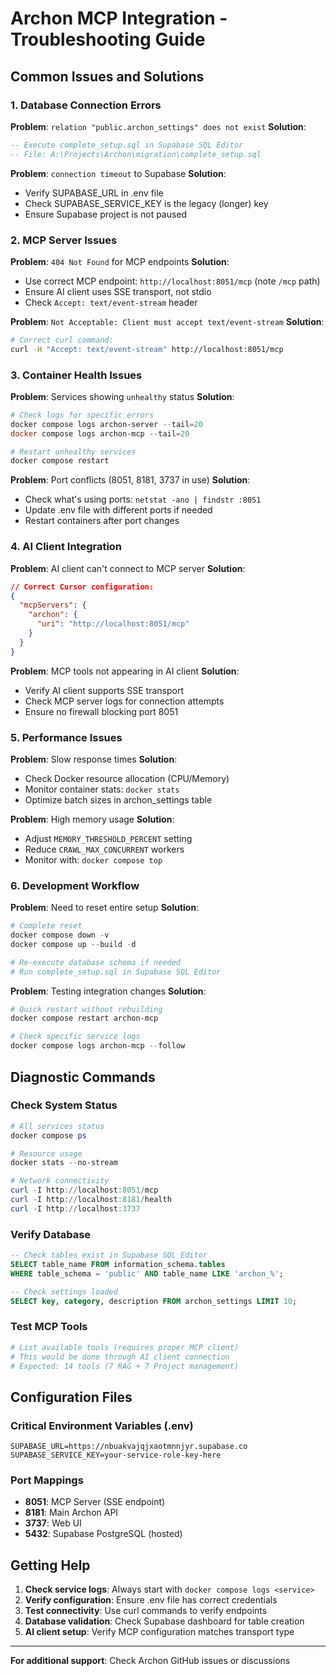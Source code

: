 # Archon MCP Integration - Troubleshooting Guide

## Common Issues and Solutions

### 1. Database Connection Errors

**Problem**: `relation "public.archon_settings" does not exist`
**Solution**: 
```sql
-- Execute complete_setup.sql in Supabase SQL Editor
-- File: A:\Projects\Archon\migration\complete_setup.sql
```

**Problem**: `connection timeout` to Supabase
**Solution**: 
- Verify SUPABASE_URL in .env file
- Check SUPABASE_SERVICE_KEY is the legacy (longer) key
- Ensure Supabase project is not paused

### 2. MCP Server Issues

**Problem**: `404 Not Found` for MCP endpoints
**Solution**: 
- Use correct MCP endpoint: `http://localhost:8051/mcp` (note `/mcp` path)
- Ensure AI client uses SSE transport, not stdio
- Check `Accept: text/event-stream` header

**Problem**: `Not Acceptable: Client must accept text/event-stream`
**Solution**: 
```bash
# Correct curl command:
curl -H "Accept: text/event-stream" http://localhost:8051/mcp
```

### 3. Container Health Issues

**Problem**: Services showing `unhealthy` status
**Solution**: 
```powershell
# Check logs for specific errors
docker compose logs archon-server --tail=20
docker compose logs archon-mcp --tail=20

# Restart unhealthy services
docker compose restart
```

**Problem**: Port conflicts (8051, 8181, 3737 in use)
**Solution**: 
- Check what's using ports: `netstat -ano | findstr :8051`
- Update .env file with different ports if needed
- Restart containers after port changes

### 4. AI Client Integration

**Problem**: AI client can't connect to MCP server
**Solution**: 
```json
// Correct Cursor configuration:
{
  "mcpServers": {
    "archon": {
      "uri": "http://localhost:8051/mcp"
    }
  }
}
```

**Problem**: MCP tools not appearing in AI client
**Solution**: 
- Verify AI client supports SSE transport
- Check MCP server logs for connection attempts
- Ensure no firewall blocking port 8051

### 5. Performance Issues

**Problem**: Slow response times
**Solution**: 
- Check Docker resource allocation (CPU/Memory)
- Monitor container stats: `docker stats`
- Optimize batch sizes in archon_settings table

**Problem**: High memory usage
**Solution**: 
- Adjust `MEMORY_THRESHOLD_PERCENT` setting
- Reduce `CRAWL_MAX_CONCURRENT` workers
- Monitor with: `docker compose top`

### 6. Development Workflow

**Problem**: Need to reset entire setup
**Solution**: 
```powershell
# Complete reset
docker compose down -v
docker compose up --build -d

# Re-execute database schema if needed
# Run complete_setup.sql in Supabase SQL Editor
```

**Problem**: Testing integration changes
**Solution**: 
```powershell
# Quick restart without rebuilding
docker compose restart archon-mcp

# Check specific service logs
docker compose logs archon-mcp --follow
```

## Diagnostic Commands

### Check System Status
```powershell
# All services status
docker compose ps

# Resource usage
docker stats --no-stream

# Network connectivity
curl -I http://localhost:8051/mcp
curl -I http://localhost:8181/health
curl -I http://localhost:3737
```

### Verify Database
```sql
-- Check tables exist in Supabase SQL Editor
SELECT table_name FROM information_schema.tables 
WHERE table_schema = 'public' AND table_name LIKE 'archon_%';

-- Check settings loaded
SELECT key, category, description FROM archon_settings LIMIT 10;
```

### Test MCP Tools
```bash
# List available tools (requires proper MCP client)
# This would be done through AI client connection
# Expected: 14 tools (7 RAG + 7 Project management)
```

## Configuration Files

### Critical Environment Variables (.env)
```env
SUPABASE_URL=https://nbuakvajqjxaotmnnjyr.supabase.co
SUPABASE_SERVICE_KEY=your-service-role-key-here
```

### Port Mappings
- **8051**: MCP Server (SSE endpoint)
- **8181**: Main Archon API
- **3737**: Web UI
- **5432**: Supabase PostgreSQL (hosted)

## Getting Help

1. **Check service logs**: Always start with `docker compose logs <service>`
2. **Verify configuration**: Ensure .env file has correct credentials
3. **Test connectivity**: Use curl commands to verify endpoints
4. **Database validation**: Check Supabase dashboard for table creation
5. **AI client setup**: Verify MCP configuration matches transport type

---

**For additional support**: Check Archon GitHub issues or discussions
